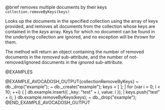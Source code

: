 

@brief removes multiple documents by their keys
`collection.removeByKeys(keys)`

Looks up the documents in the specified collection using the array of keys
provided, and removes all documents from the collection whose keys are
contained in the *keys* array. Keys for which no document can be found in
the underlying collection are ignored, and no exception will be thrown for
them.

The method will return an object containing the number of removed documents
in the *removed* sub-attribute, and the number of not-removed/ignored
documents in the *ignored* sub-attribute.

@EXAMPLES

@EXAMPLE_AVOCADOSH_OUTPUT{collectionRemoveByKeys}
~ db._drop("example");
~ db._create("example");
  keys = [ ];
| for (var i = 0; i < 10; ++i) {
|   db.example.insert({ _key: "test" + i, value: i });
|   keys.push("test" + i);
  }
  db.example.removeByKeys(keys);
~ db._drop("example");
@END_EXAMPLE_AVOCADOSH_OUTPUT

